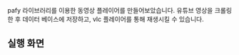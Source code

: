 pafy 라이브러리를 이용한 동영상 플레이어를 만들어보았습니다.
유튜브 영상을 크롤링 한 후 데이터 베이스에 저장하고, vlc 플레이어를 통해 재생시킬 수 있습니다.


## 실행 화면 
